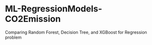 # ML-RegressionModels-CO2Emission
Comparing Random Forest, Decision Tree, and XGBoost for Regression problem
